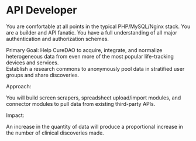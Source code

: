 # API Developer

You are comfortable at all points in the typical PHP/MySQL/Nginx stack. You are a builder and API fanatic. 
You have a full understanding of all major authentication and authorization schemes.

Primary Goal:  Help CureDAO to acquire, integrate, and normalize heterogeneous data from even more of the most popular life-tracking devices and services.   
Establish a research commons to anonymously pool data in stratified user groups and share discoveries.

Approach:

You will build screen scrapers, spreadsheet upload/import modules, and connector modules to pull data from existing third-party APIs.

Impact:

An increase in the quantity of data will produce a proportional increase in the number of clinical discoveries made.
